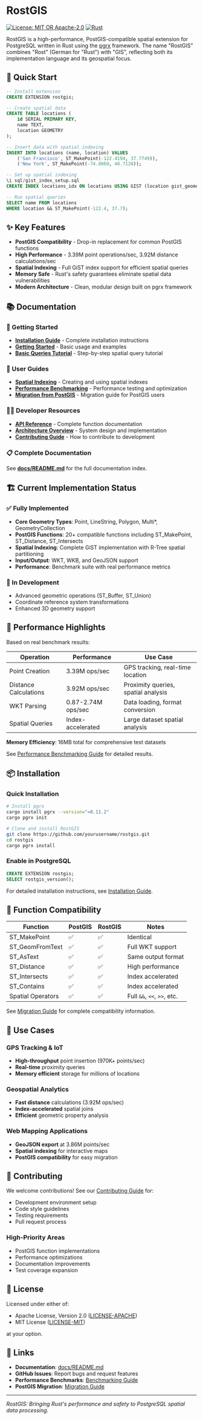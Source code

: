 # RostGIS

[![License: MIT OR Apache-2.0](https://img.shields.io/badge/License-MIT%20OR%20Apache--2.0-blue.svg)](https://opensource.org/licenses/MIT)
[![Rust](https://img.shields.io/badge/rust-1.70+-blue.svg?maxAge=3600)](https://github.com/rust-lang/rust)

RostGIS is a high-performance, PostGIS-compatible spatial extension for PostgreSQL written in Rust using the [pgrx](https://github.com/tcdi/pgrx) framework. The name "RostGIS" combines "Rost" (German for "Rust") with "GIS", reflecting both its implementation language and its geospatial focus.

## 🚀 Quick Start

```sql
-- Install extension
CREATE EXTENSION rostgis;

-- Create spatial data
CREATE TABLE locations (
    id SERIAL PRIMARY KEY,
    name TEXT,
    location GEOMETRY
);

-- Insert data with spatial indexing
INSERT INTO locations (name, location) VALUES
    ('San Francisco', ST_MakePoint(-122.4194, 37.7749)),
    ('New York', ST_MakePoint(-74.0060, 40.7128));

-- Set up spatial indexing
\i sql/gist_index_setup.sql
CREATE INDEX locations_idx ON locations USING GIST (location gist_geometry_ops_simple);

-- Run spatial queries
SELECT name FROM locations 
WHERE location && ST_MakePoint(-122.4, 37.7);
```

## ✨ Key Features

- **PostGIS Compatibility** - Drop-in replacement for common PostGIS functions
- **High Performance** - 3.39M point operations/sec, 3.92M distance calculations/sec
- **Spatial Indexing** - Full GiST index support for efficient spatial queries
- **Memory Safe** - Rust's safety guarantees eliminate spatial data vulnerabilities
- **Modern Architecture** - Clean, modular design built on pgrx framework

## 📚 Documentation

### 🎯 Getting Started
- **[Installation Guide](docs/user-guide/INSTALLATION.md)** - Complete installation instructions
- **[Getting Started](docs/user-guide/GETTING_STARTED.md)** - Basic usage and examples
- **[Basic Queries Tutorial](docs/tutorials/BASIC_QUERIES.md)** - Step-by-step spatial query tutorial

### 📖 User Guides
- **[Spatial Indexing](docs/user-guide/SPATIAL_INDEXING.md)** - Creating and using spatial indexes
- **[Performance Benchmarking](docs/user-guide/PERFORMANCE_BENCHMARKING.md)** - Performance testing and optimization
- **[Migration from PostGIS](docs/user-guide/MIGRATION.md)** - Migration guide for PostGIS users

### 👨‍💻 Developer Resources
- **[API Reference](docs/api-reference/SPATIAL_FUNCTIONS.md)** - Complete function documentation
- **[Architecture Overview](docs/developer-guide/ARCHITECTURE.md)** - System design and implementation
- **[Contributing Guide](docs/developer-guide/CONTRIBUTING.md)** - How to contribute to development

### 📋 Complete Documentation
See **[docs/README.md](docs/README.md)** for the full documentation index.

## 🏗️ Current Implementation Status

### ✅ Fully Implemented
- **Core Geometry Types**: Point, LineString, Polygon, Multi*, GeometryCollection
- **PostGIS Functions**: 20+ compatible functions including ST_MakePoint, ST_Distance, ST_Intersects
- **Spatial Indexing**: Complete GiST implementation with R-Tree spatial partitioning
- **Input/Output**: WKT, WKB, and GeoJSON support
- **Performance**: Benchmark suite with real performance metrics

### 🚧 In Development
- Advanced geometric operations (ST_Buffer, ST_Union)
- Coordinate reference system transformations
- Enhanced 3D geometry support

## 🚀 Performance Highlights

Based on real benchmark results:

| Operation             | Performance        | Use Case                            |
|-----------------------|--------------------|-------------------------------------|
| Point Creation        | 3.39M ops/sec      | GPS tracking, real-time location    |
| Distance Calculations | 3.92M ops/sec      | Proximity queries, spatial analysis |
| WKT Parsing           | 0.87-2.74M ops/sec | Data loading, format conversion     |
| Spatial Queries       | Index-accelerated  | Large dataset spatial analysis      |

**Memory Efficiency**: 16MB total for comprehensive test datasets

See [Performance Benchmarking Guide](docs/user-guide/PERFORMANCE_BENCHMARKING.md) for detailed results.

## 📦 Installation

### Quick Installation
```bash
# Install pgrx
cargo install pgrx --version="=0.11.2"
cargo pgrx init

# Clone and install RostGIS
git clone https://github.com/yourusername/rostgis.git
cd rostgis
cargo pgrx install
```

### Enable in PostgreSQL
```sql
CREATE EXTENSION rostgis;
SELECT rostgis_version();
```

For detailed installation instructions, see [Installation Guide](docs/user-guide/INSTALLATION.md).

## 🔧 Function Compatibility

| Function          | PostGIS | RostGIS | Notes                       |
|-------------------|---------|---------|-----------------------------|
| ST_MakePoint      | ✅       | ✅       | Identical                   |
| ST_GeomFromText   | ✅       | ✅       | Full WKT support            |
| ST_AsText         | ✅       | ✅       | Same output format          |
| ST_Distance       | ✅       | ✅       | High performance            |
| ST_Intersects     | ✅       | ✅       | Index accelerated           |
| ST_Contains       | ✅       | ✅       | Index accelerated           |
| Spatial Operators | ✅       | ✅       | Full `&&`, `<<`, `>>`, etc. |

See [Migration Guide](docs/user-guide/MIGRATION.md) for complete compatibility information.

## 🎯 Use Cases

### GPS Tracking & IoT
- **High-throughput** point insertion (970K+ points/sec)
- **Real-time** proximity queries
- **Memory efficient** storage for millions of locations

### Geospatial Analytics
- **Fast distance** calculations (3.92M ops/sec)
- **Index-accelerated** spatial joins
- **Efficient** geometric property analysis

### Web Mapping Applications
- **GeoJSON export** at 3.86M points/sec
- **Spatial indexing** for interactive maps
- **PostGIS compatibility** for easy migration

## 🤝 Contributing

We welcome contributions! See our [Contributing Guide](docs/developer-guide/CONTRIBUTING.md) for:
- Development environment setup
- Code style guidelines  
- Testing requirements
- Pull request process

### High-Priority Areas
- PostGIS function implementations
- Performance optimizations
- Documentation improvements
- Test coverage expansion

## 📜 License

Licensed under either of:
- Apache License, Version 2.0 ([LICENSE-APACHE](LICENSE-APACHE))
- MIT License ([LICENSE-MIT](LICENSE-MIT))

at your option.

## 🔗 Links

- **Documentation**: [docs/README.md](docs/README.md)
- **GitHub Issues**: Report bugs and request features
- **Performance Benchmarks**: [Benchmarking Guide](docs/user-guide/PERFORMANCE_BENCHMARKING.md)
- **PostGIS Migration**: [Migration Guide](docs/user-guide/MIGRATION.md)

---

*RostGIS: Bringing Rust's performance and safety to PostgreSQL spatial data processing.* 